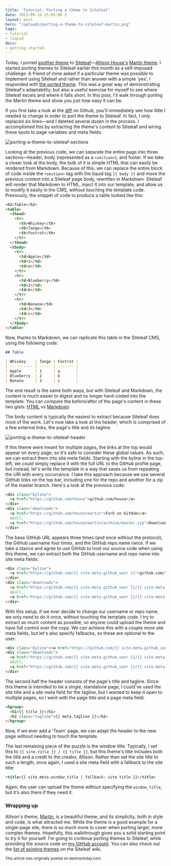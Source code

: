 ```yaml
---
title: 'Tutorial: Porting a theme to Siteleaf'
date: 2013-09-16 15:05:00 Z
layout: post
hero: "/uploads/porting-a-theme-to-siteleaf-martin.png"
tags:
- tutorial
- liquid
docs:
- getting started
---
```


Today, I ported [another theme](http://martin.siteleaf.net) to [Siteleaf](http://siteleaf.com)—[Allison House's](http://twitter.com/house) [Martin theme](http://house.github.io/martin/). I started porting themes to Siteleaf earlier this month as a self-imposed challenge. A friend of mine asked if a particular theme was possible to implement using Siteleaf and rather than answer with a simple 'yes', I responded with [the ported theme](http://balzac.siteleaf.net). This was a great way of demonstrating Siteleaf's adaptability, but also a useful exercise for myself to see where Siteleaf excels and where it falls short. In this post, I'll walk through porting the Martin theme and show you just how easy it can be.


If you first take a look at the [diff](https://github.com/destroytoday/martin-for-siteleaf/commit/4d7bb736b682294513db591d9c47bdb34713c507#L9R3) on Github, you'll immediately see how little I needed to change in order to port the theme to Siteleaf. In fact, I only replaced six lines—and I deleted several dozen in the process. I accomplished this by extracting the theme's content to Siteleaf and wiring these spots to page variables and meta fields.

![porting-a-theme-to-siteleaf-sections](/uploads/porting-a-theme-to-siteleaf-sections.png) 

Looking at the previous code, we can separate the entire page into three sections—header, body (represented as a `<section>`), and footer. If we take a closer look at the body, the bulk of it is simple HTML that can easily be rendered from Markdown. Because of this, we can replace the entire block of code inside the `<section>` tag with the liquid tag `{{ body }}` and move the previous content into a Siteleaf page body, rewritten in Markdown. Siteleaf will render that Markdown to HTML, inject it into our template, and allow us to modify it easily in the CMS, without touching the template code. Previously, the snippet of code to produce a table looked like this:

```html
<h2>Table</h2>
<table>
  <thead>
    <tr>
      <th>Whiskey</th>
      <th>Tango</th>
      <th>Foxtrot</th>
    </tr>
  </thead>
  <tbody>
    <tr>
      <td>Apple</td>
      <td>1</td>
      <td>a</td>
    </tr>
    <tr>
      <td>Blueberry</td>
      <td>2</td>
      <td>b</td>
    </tr>
    <tr>
      <td>Banana</td>
      <td>3</td>
      <td>c</td>
    </tr>
  </tbody>
</table>
```

Now, thanks to Markdown, we can replicate this table in the Siteleaf CMS, using the following code:

```markdown
## Table

| Whiskey    | Tango | Foxtrot |
| ---------- | ----- | ------- |
| Apple      | 1     | a       |
| Blueberry  | 2     | b       |
| Banana     | 3     | c       |
```

The end result is the same both ways, but with Siteleaf and Markdown, the content is much easier to digest and no longer hard-coded into the template. You can compare the before/after of the page's content in these two gists: [HTML](https://gist.github.com/destroytoday/6598835) vs [Markdown](https://gist.github.com/destroytoday/6598658)

The body content is typically the easiest to extract because Siteleaf does most of the work. Let's now take a look at the header, which is comprised of a few external links, the page's title and its tagline.

![porting-a-theme-to-siteleaf-header](/uploads/porting-a-theme-to-siteleaf-header.png) 

If this theme were meant for multiple pages, the links at the top would appear on every page, so it's safe to consider these global values. As such, we can extract them into site meta fields. Starting with the byline in the top-left, we *could* simply replace it with the full URL to the GitHub profile page, but instead, let's write the template in a way that saves us from repeating the URI with every occurrance. I take this approach because we use several GitHub links on the top bar, including one for the repo and another for a zip of the master branch. Here's a look at the previous code:

```html
<div class="byline">
  <a href="https://github.com/house">github.com/house</a>
</div>
<div class="downloads">
  <a href="https://github.com/house/martin">Fork on GitHub</a>
  &bull;
  <a href="https://github.com/house/martin/archive/master.zip">Download ZIP</a>
</div>
```

The base GitHub URL appears three times (and once without the protocol), the GitHub username four times, and the GitHub repo name twice. If we take a stance and agree to use GitHub to host our source code when using this theme, we can extract both the GitHub username and repo name into site meta fields:

```html
<div class="byline">
  <a href="https://github.com/{{ site.meta.github_user }}">github.com/{{ site.meta.github_user }}</a>
</div>
<div class="downloads">
  <a href="https://github.com/{{ site.meta.github_user }}/{{ site.meta.github_repo }}">Fork on GitHub</a>
  &bull; 
  <a href="https://github.com/{{ site.meta.github_user }}/{{ site.meta.github_repo }}/archive/master.zip">Download ZIP</a>
</div>
```

With this setup, if we ever decide to change our username or repo name, we only need to do it once, without touching the template code. I try to extract as much content as possible, so anyone could upload the theme and have full control over the copy. We can achieve this with a couple more site meta fields, but let's also specify fallbacks, so these are optional to the user:

```html
<div class="byline"><a href="https://github.com/{{ site.meta.github_user }}">github.com/{{ site.meta.github_user }}</a></div>
<div class="downloads">
  <a href="https://github.com/{{ site.meta.github_user }}/{{ site.meta.github_repo }}">{{ site.meta.fork_text | fallback: 'Fork on GitHub' }}</a>
  &bull; 
  <a href="https://github.com/{{ site.meta.github_user }}/{{ site.meta.github_repo }}/archive/master.zip">{{ site.meta.download_text | fallback: 'Download ZIP' }}</a>
</div>
```

The second half the header consists of the page's title and tagline. Since this theme is intended to be a single, standalone page, I could've used the site title and a site meta field for the tagline, but I wanted to keep it open to multiple pages, so I went with the page title and a page meta field:

```html
<hgroup>
  <h1>{{ title }}</h1>
  <h2 class="tagline">{{ meta.tagline }}</h2>
</hgroup>
```

Now, if we ever add a 'Team' page, we can adapt the header to the new page without needing to touch the template.

The last remaining piece of the puzzle is the window title. Typically, I set this to `{{ site.title }} / {{ title }}`, but this theme's title includes both the title and a credit to the creator, Allison. Rather than set the site title to such a length, once again, I used a site meta field with a fallback to the site title:

```html
<title>{{ site.meta.window_title | fallback: site.title }}</title>
```

Again, the user can upload the theme without specifying the `window_title`, but it's also there if they need it.

### Wrapping up

Allison's theme, [Martin](http://house.github.io/martin/), is a beautiful theme, and its simplicity, both in style and code, is what attracted me. While the theme is a good example for a single-page site, there is so much more to cover when porting larger, more complex themes. Hopefully, this walkthrough gives you a solid starting point to try it for yourself. I'm going to continue porting themes to Siteleaf, while providing the source code on [my GitHub account](https://github.com/destroytoday). You can also check out the [list of existing themes](https://github.com/siteleaf/siteleaf-themes/wiki/Siteleaf-themes-on-Github) on the Siteleaf wiki.

<small>This article was originally posted on destroytoday.com.</small>
